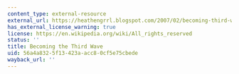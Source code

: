 ```yaml
---
content_type: external-resource
external_url: https://heathengrrl.blogspot.com/2007/02/becoming-third-wave-by-rebecca-walker.html
has_external_license_warning: true
license: https://en.wikipedia.org/wiki/All_rights_reserved
status: ''
title: Becoming the Third Wave
uid: 56a4a832-5f13-423a-acc8-0cf5e75cbede
wayback_url: ''
---
```

